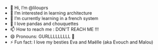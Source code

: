 - 👋 Hi, I’m @lilouprs
- 👀 I’m interested in learning architecture
- 🌱 I’m currently learning in a french system
- 💞️ I love pandas and chouquettes
- 📫 How to reach me : DON'T REACH ME !!!
- 😄 Pronouns: GURLLLLLLLLL 💅
- ⚡ Fun fact: I love my besties Eva and Maëlle (aka Evouch and Malou)
